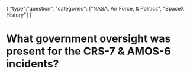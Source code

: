 {
    "type":"question",
    "categories": ["NASA, Air Force, & Politics", "SpaceX History"]
}

# What government oversight was present for the CRS-7 & AMOS-6 incidents?
